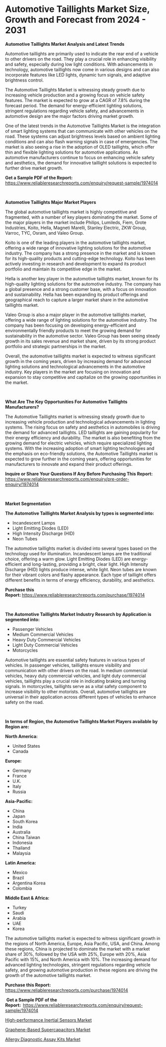 <p><h1>Automotive Taillights Market Size, Growth and Forecast from 2024 - 2031</h1></p><p><strong>Automotive Taillights Market Analysis and Latest Trends</strong></p>
<p><p>Automotive taillights are primarily used to indicate the rear end of a vehicle to other drivers on the road. They play a crucial role in enhancing visibility and safety, especially during low light conditions. With advancements in technology, automotive taillights now come in various designs and can also incorporate features like LED lights, dynamic turn signals, and adaptive brightness control.</p><p>The Automotive Taillights Market is witnessing steady growth due to increasing vehicle production and a growing focus on vehicle safety features. The market is expected to grow at a CAGR of 7.8% during the forecast period. The demand for energy-efficient lighting solutions, stringent regulations regarding vehicle safety, and advancements in automotive design are the major factors driving market growth.</p><p>One of the latest trends in the Automotive Taillights Market is the integration of smart lighting systems that can communicate with other vehicles on the road. These systems can adjust brightness levels based on ambient lighting conditions and can also flash warning signals in case of emergencies. The market is also seeing a rise in the adoption of OLED taillights, which offer thin and flexible lighting solutions for automotive applications. As automotive manufacturers continue to focus on enhancing vehicle safety and aesthetics, the demand for innovative taillight solutions is expected to further drive market growth.</p></p>
<p><strong>Get a Sample PDF of the Report:&nbsp;</strong> <a href="https://www.reliableresearchreports.com/enquiry/request-sample/1974014">https://www.reliableresearchreports.com/enquiry/request-sample/1974014</a></p>
<p>&nbsp;</p>
<p><strong>Automotive Taillights Major Market Players</strong></p>
<p><p>The global automotive taillights market is highly competitive and fragmented, with a number of key players dominating the market. Some of the major players in the market include Philips, Lumileds, Fiem, Grote Industries, Koito, Hella, Magneti Marelli, Stanley Electric, ZKW Group, Varroc, TYC, Osram, and Valeo Group.</p><p>Koito is one of the leading players in the automotive taillights market, offering a wide range of innovative lighting solutions for the automotive industry. The company has a strong presence in the market and is known for its high-quality products and cutting-edge technology. Koito has been actively investing in research and development to expand its product portfolio and maintain its competitive edge in the market.</p><p>Hella is another key player in the automotive taillights market, known for its high-quality lighting solutions for the automotive industry. The company has a global presence and a strong customer base, with a focus on innovation and sustainability. Hella has been expanding its product offerings and geographical reach to capture a larger market share in the automotive taillights market.</p><p>Valeo Group is also a major player in the automotive taillights market, offering a wide range of lighting solutions for the automotive industry. The company has been focusing on developing energy-efficient and environmentally friendly products to meet the growing demand for sustainability in the automotive sector. Valeo Group has been seeing steady growth in its sales revenue and market share, driven by its strong product portfolio and strategic partnerships in the market.</p><p>Overall, the automotive taillights market is expected to witness significant growth in the coming years, driven by increasing demand for advanced lighting solutions and technological advancements in the automotive industry. Key players in the market are focusing on innovation and expansion to stay competitive and capitalize on the growing opportunities in the market.</p></p>
<p>&nbsp;</p>
<p><strong>What Are The Key Opportunities For Automotive Taillights Manufacturers?</strong></p>
<p><p>The Automotive Taillights market is witnessing steady growth due to increasing vehicle production and technological advancements in lighting systems. The rising focus on safety and aesthetics in automobiles is driving the demand for advanced taillights. LED taillights are gaining popularity for their energy efficiency and durability. The market is also benefiting from the growing demand for electric vehicles, which require specialized lighting systems. With the increasing adoption of smart lighting technologies and the emphasis on eco-friendly solutions, the Automotive Taillights market is expected to grow further in the coming years, offering opportunities for manufacturers to innovate and expand their product offerings.</p></p>
<p><strong>Inquire or Share Your Questions If Any Before Purchasing This Report:</strong> <a href="https://www.reliableresearchreports.com/enquiry/pre-order-enquiry/1974014">https://www.reliableresearchreports.com/enquiry/pre-order-enquiry/1974014</a></p>
<p>&nbsp;</p>
<p><strong>Market Segmentation</strong></p>
<p><strong>The Automotive Taillights Market Analysis by types is segmented into:</strong></p>
<p><ul><li>Incandescent Lamps</li><li>Light Emitting Diodes (LED)</li><li>High Intensity Discharge (HID)</li><li>Neon Tubes</li></ul></p>
<p><p>The automotive taillights market is divided into several types based on the technology used for illumination. Incandescent lamps are the traditional choice, offering a warm glow. Light Emitting Diodes (LED) are energy-efficient and long-lasting, providing a bright, clear light. High Intensity Discharge (HID) lights produce intense, white light. Neon tubes are known for their vibrant colors and flashy appearance. Each type of taillight offers different benefits in terms of energy efficiency, durability, and aesthetics.</p></p>
<p><strong>Purchase this Report:&nbsp;</strong><a href="https://www.reliableresearchreports.com/purchase/1974014">https://www.reliableresearchreports.com/purchase/1974014</a></p>
<p>&nbsp;</p>
<p><strong>The Automotive Taillights Market Industry Research by Application is segmented into:</strong></p>
<p><ul><li>Passenger Vehicles</li><li>Medium Commercial Vehicles</li><li>Heavy Duty Commercial Vehicles</li><li>Light Duty Commercial Vehicles</li><li>Motorcycles</li></ul></p>
<p><p>Automotive taillights are essential safety features in various types of vehicles. In passenger vehicles, taillights ensure visibility and communication with other drivers on the road. In medium commercial vehicles, heavy duty commercial vehicles, and light duty commercial vehicles, taillights play a crucial role in indicating braking and turning signals. In motorcycles, taillights serve as a vital safety component to increase visibility to other motorists. Overall, automotive taillights are universal in their application across different types of vehicles to enhance safety on the road.</p></p>
<p>&nbsp;</p>
<p><strong>In terms of Region, the Automotive Taillights Market Players available by Region are:</strong></p>
<p>
    <p> <strong> North America: </strong>
        <ul>
            <li>United States</li>
            <li>Canada</li>
        </ul>
        </p> 
    <p> <strong> Europe: </strong>
        <ul>
            <li>Germany</li>
            <li>France</li>
            <li>U.K.</li>
            <li>Italy</li>
            <li>Russia</li>
        </ul>
        </p> 
    <p> <strong> Asia-Pacific: </strong>
        <ul>
            <li>China</li>
            <li>Japan</li>
            <li>South Korea</li>
            <li>India</li>
            <li>Australia</li>
            <li>China Taiwan</li>
            <li>Indonesia</li>
            <li>Thailand</li>
            <li>Malaysia</li>
        </ul>
        </p> 
    <p> <strong> Latin America: </strong>
        <ul>
            <li>Mexico</li>
            <li>Brazil</li>
            <li>Argentina Korea</li>
            <li>Colombia</li>
        </ul>
        </p> 
    <p> <strong> Middle East & Africa: </strong>
        <ul>
            <li>Turkey</li>
            <li>Saudi</li>
            <li>Arabia</li>
            <li>UAE</li>
            <li>Korea</li>
        </ul>
    </p>
    </p>
<p><p>The automotive taillights market is expected to witness significant growth in the regions of North America, Europe, Asia Pacific, USA, and China. Among these regions, China is projected to dominate the market with a market share of 30%, followed by the USA with 25%, Europe with 20%, Asia Pacific with 15%, and North America with 10%. The increasing demand for advanced lighting technologies, stringent regulations regarding vehicle safety, and growing automotive production in these regions are driving the growth of the automotive taillights market.</p></p>
<p><strong>Purchase this Report: </strong><a href="https://www.reliableresearchreports.com/purchase/1974014">https://www.reliableresearchreports.com/purchase/1974014</a></p>
<p>&nbsp;<strong>Get a Sample PDF of the Report:&nbsp;&nbsp;</strong><a href="https://www.reliableresearchreports.com/enquiry/request-sample/1974014">https://www.reliableresearchreports.com/enquiry/request-sample/1974014</a></p>
<p><strong></strong></p>
<p><p><a href="https://view.publitas.com/reportprime-1/high-performance-inertial-sensors-market-size-and-growth-market-segmentation-regional-and-country-breakdowns-and-market-trends-for-period-from-2023-2030/">High-performance Inertial Sensors Market</a></p><p><a href="https://view.publitas.com/reportprime-1/graphene-based-supercapacitors-market-size-global-industry-overview-market-segmentation-and-forecast-2023-to-2030/">Graphene-Based Supercapacitors Market</a></p><p><a href="https://view.publitas.com/reportprime-1/allergy-diagnostic-assay-kits-market-size-focuses-on-market-dynamics-in-depth-analysis-and-future-projections-of-its-market-forecasted-for-period-from-2023-to-2030/">Allergy Diagnostic Assay Kits Market</a></p></p>